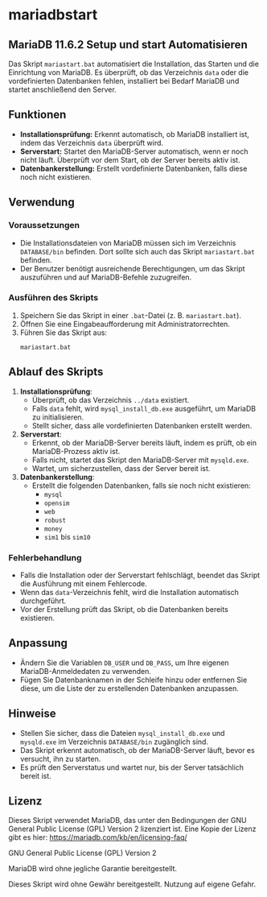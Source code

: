 # mariadbstart


## MariaDB 11.6.2 Setup und start Automatisieren

Das Skript `mariastart.bat` automatisiert die Installation, das Starten und die Einrichtung von MariaDB. Es überprüft, ob das Verzeichnis `data` oder die vordefinierten Datenbanken fehlen, installiert bei Bedarf MariaDB und startet anschließend den Server.

## Funktionen
- **Installationsprüfung:** Erkennt automatisch, ob MariaDB installiert ist, indem das Verzeichnis `data` überprüft wird.
- **Serverstart:** Startet den MariaDB-Server automatisch, wenn er noch nicht läuft. Überprüft vor dem Start, ob der Server bereits aktiv ist.
- **Datenbankerstellung:** Erstellt vordefinierte Datenbanken, falls diese noch nicht existieren.

## Verwendung
### Voraussetzungen
- Die Installationsdateien von MariaDB müssen sich im Verzeichnis `DATABASE/bin` befinden. Dort sollte sich auch das Skript `mariastart.bat` befinden.
- Der Benutzer benötigt ausreichende Berechtigungen, um das Skript auszuführen und auf MariaDB-Befehle zuzugreifen.

### Ausführen des Skripts
1. Speichern Sie das Skript in einer `.bat`-Datei (z. B. `mariastart.bat`).
2. Öffnen Sie eine Eingabeaufforderung mit Administratorrechten.
3. Führen Sie das Skript aus:
   ```shell
   mariastart.bat
   ```

## Ablauf des Skripts
1. **Installationsprüfung**:
   - Überprüft, ob das Verzeichnis `../data` existiert.
   - Falls `data` fehlt, wird `mysql_install_db.exe` ausgeführt, um MariaDB zu initialisieren.
   - Stellt sicher, dass alle vordefinierten Datenbanken erstellt werden.
2. **Serverstart**:
   - Erkennt, ob der MariaDB-Server bereits läuft, indem es prüft, ob ein MariaDB-Prozess aktiv ist.
   - Falls nicht, startet das Skript den MariaDB-Server mit `mysqld.exe`.
   - Wartet, um sicherzustellen, dass der Server bereit ist.
3. **Datenbankerstellung**:
   - Erstellt die folgenden Datenbanken, falls sie noch nicht existieren:
     - `mysql`
     - `opensim`
     - `web`
     - `robust`
     - `money`
     - `sim1` bis `sim10`

### Fehlerbehandlung
- Falls die Installation oder der Serverstart fehlschlägt, beendet das Skript die Ausführung mit einem Fehlercode.
- Wenn das `data`-Verzeichnis fehlt, wird die Installation automatisch durchgeführt.
- Vor der Erstellung prüft das Skript, ob die Datenbanken bereits existieren.

## Anpassung
- Ändern Sie die Variablen `DB_USER` und `DB_PASS`, um Ihre eigenen MariaDB-Anmeldedaten zu verwenden.
- Fügen Sie Datenbanknamen in der Schleife hinzu oder entfernen Sie diese, um die Liste der zu erstellenden Datenbanken anzupassen.

## Hinweise
- Stellen Sie sicher, dass die Dateien `mysql_install_db.exe` und `mysqld.exe` im Verzeichnis `DATABASE/bin` zugänglich sind.
- Das Skript erkennt automatisch, ob der MariaDB-Server läuft, bevor es versucht, ihn zu starten.
- Es prüft den Serverstatus und wartet nur, bis der Server tatsächlich bereit ist.

## Lizenz
Dieses Skript verwendet MariaDB, das unter den Bedingungen der GNU General Public License (GPL) Version 2 lizenziert ist. Eine Kopie der Lizenz gibt es hier: https://mariadb.com/kb/en/licensing-faq/

GNU General Public License (GPL) Version 2

MariaDB wird ohne jegliche Garantie bereitgestellt. 

Dieses Skript wird ohne Gewähr bereitgestellt. Nutzung auf eigene Gefahr.
```

